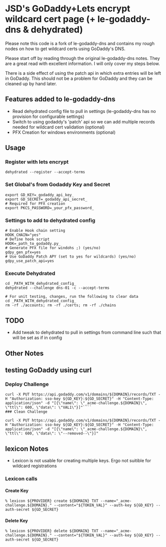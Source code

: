 
# JSD's GoDaddy+Lets encrypt wildcard cert page (+ le-godaddy-dns & dehydrated)

Please note this code is a fork of le-godaddy-dns and contains my rough nodes on how to get wildcard certs using GoDaddy's DNS. 

Please start off by reading through the original le-godaddy-dns notes. They are a great read with excellent information. I will only cover my steps below.

There is a side effect of using the patch api in which extra entries will be left in GoDaddy. This should not be a problem for GoDaddy and they can be cleaned up by hand later.

## Features added to le-godaddy-dns
 * Read dehydrated config file to pull in settings (le-godaddy-dns has no provision for configurable settings)
 * Switch to using godaddy's 'patch' api so we can add multiple records needed for wildcard cert validation (optional)
 * PFX Creation for windows environments (optional)


## Usage
### Register with lets encrypt
````
dehydrated --register --accept-terms
````
### Set Global's from Godaddy Key and Secret
````
export GD_KEY=_godaddy_api_key_
export GD_SECRET=_godaddy_api_secret_
# Required for PFX creation
export PKCS_PASSWORD=_your_pfx_password_
````
### Settings to add to dehydrated config
````
# Enable Hook chain setting
HOOK_CHAIN="yes"
# Define hook script
HOOK=_path_to_godaddy.py_
# Generate PFX file for windohs ;) (yes/no)
gdpy_gen_pfx=yes
# Use GoDaddy Patch APY (set to yes for wildcards) (yes/no)
gdpy_use_patch_api=yes
````

### Execute Dehydrated
````
cd _PATH_WITH_dehydrated_config_
dehydrated --challenge dns-01 -c --accept-terms

# For unit testing, changes, run the following to clear data
cd _PATH_WITH_dehydrated_config_
rm -rf ./accounts; rm -rf ./certs; rm -rf ./chains
````

## TODO
* Add tweak to dehydrated to pull in settings from command line such that will be set as if in config

## Other Notes

## testing GoDaddy using curl
### Deploy Challenge
````
curl -X PUT https://api.godaddy.com/v1/domains/${DOMAIN}/records/TXT -H "Authorization: sso-key ${GD_KEY}:${GD_SECRET}" -H "Content-Type: application/json" -d "[{\"name\": \"_acme-challenge.${DOMAIN}\", \"ttl\": 600, \"data\": \"VAL1\"}]"````
### Clean Challenge

curl -X PUT https://api.godaddy.com/v1/domains/${DOMAIN}/records/TXT -H "Authorization: sso-key ${GD_KEY}:${GD_SECRET}" -H "Content-Type: application/json" -d "[{\"name\": \"_acme-challenge.${DOMAIN}\", \"ttl\": 600, \"data\": \"--removed--\"}]"
````

## lexicon Notes
 * Lexicon is not usable for creating multiple keys. Ergo not suitible for wildcard registrations
### Lexicon calls
#### Create Key
````
% lexicon ${PROVIDER} create ${DOMAIN} TXT --name="_acme-challenge.${DOMAIN}." --content="${TOKEN_VAL}" --auth-key ${GD_KEY} --auth-secret ${GD_SECRET}
````
#### Delete Key
````
% lexicon ${PROVIDER} delete ${DOMAIN} TXT --name="_acme-challenge.${DOMAIN}." --content="${TOKEN_VAL}" --auth-key ${GD_KEY} --auth-secret ${GD_SECRET}
````
